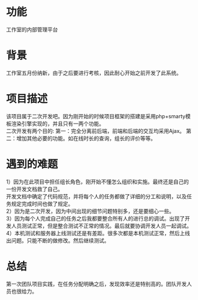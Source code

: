 # 功能  
工作室的内部管理平台  
# 背景  
工作室五月份纳新，由于之后要进行考核，因此耐心开始之前开发了此系统。
# 项目描述  
该项目属于二次开发吧。因为刚开始的时候项目框架的搭建是采用php+smarty模板渲染引擎实现的，并且只有一两个功能。  
二次开发有两个目的:
第一：完全分离前后端，前端和后端的交互均采用Ajax。
第二：增加其他必要的功能。如在线时长的查询，组长的评价等等。
# 遇到的难题
1）因为在此项目中担任组长角色，刚开始不懂怎么组织和实施。最终还是自己的一份开发文档救了自己。    
开发文档中确定了代码规范，并将每个人的任务都做了详细的分工和说明，以及任务规定完成时间也做了规定。  
2）因为是二次开发，因为中间出现的细节问题特别多，还是要细心一些。  
3）因为每个人完成自己的任务之后我都要整合所有人的进行总的调试。出现了开发人员测试正常，但是整合测试不正常的情况。最后就要协调开发人员一起调试。  
4）本机测试和服务器上线测试还是有差距。很多次都是本机测试正常，然后上线出问题。只能不断的做修改。然后继续测试。  
# 总结
第一次团队项目实践，在任务分配明确之后，发现效率还是特别高的。团队开发人员也很给力。  

